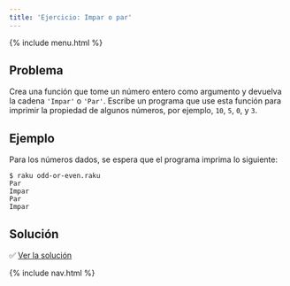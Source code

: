 ```yaml
---
title: 'Ejercicio: Impar o par'
---
```


{% include menu.html %}

## Problema

Crea una función que tome un número entero como argumento y devuelva la cadena `'Impar'` o `'Par'`. Escribe un programa que use esta función para imprimir la propiedad de algunos números, por ejemplo, `10`, `5`, `0`, y `3`.

## Ejemplo

Para los números dados, se espera que el programa imprima lo siguiente:

```console
$ raku odd-or-even.raku
Par
Impar
Par
Impar
```

## Solución

✅ [Ver la solución](solution)

{% include nav.html %}